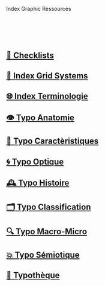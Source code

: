   Index Graphic Ressources
# &nbsp;

## [📝 Checklists]()
## [🏢 Index Grid Systems]()
## [🌐 Index Terminologie](/index-graphic-terminology)
## [👁️ Typo Anatomie](/describe-typefaces)
## [🧬 Typo Caractèristiques](/parameter-typefaces)
## [🌀 Typo Optique](/correct-typeface)
## [🕰️ Typo Histoire](/overview-writing-history)
## [🗂️ Typo Classification](/classify-typefaces)
## [🔍 Typo Macro-Micro]()
## [💥 Typo Sémiotique](/denote-typefaces)
## [🔡 Typothèque](http://typo.eracom.ch)
